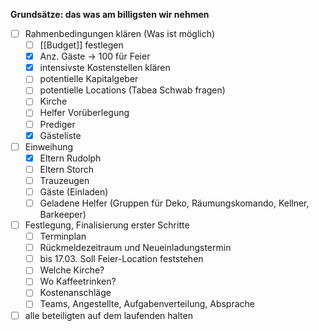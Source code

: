 **Grundsätze: das was am billigsten wir nehmen**


- [ ] Rahmenbedingungen klären (Was ist möglich)
	- [ ] [[Budget]] festlegen 
	- [x] Anz. Gäste -> 100 für Feier
	- [x] intensivste Kostenstellen klären
	- [ ] potentielle Kapitalgeber 
	- [ ] potentielle Locations (Tabea Schwab fragen)
	- [ ] Kirche
	- [ ] Helfer Vorüberlegung
	- [ ] Prediger
	- [x] Gästeliste

- [ ] Einweihung
	- [x] Eltern Rudolph
	- [ ] Eltern Storch
	- [ ] Trauzeugen
	- [ ] Gäste (Einladen)
	- [ ] Geladene Helfer (Gruppen für Deko, Räumungskomando, Kellner, Barkeeper)

- [ ] Festlegung, Finalisierung erster Schritte
	- [ ] Terminplan 
	- [ ] Rückmeldezeitraum und Neueinladungstermin
	- [ ] bis 17.03. Soll Feier-Location feststehen
	- [ ] Welche Kirche?
	- [ ] Wo Kaffeetrinken?
	- [ ] Kostenanschläge
	- [ ] Teams, Angestellte, Aufgabenverteilung, Absprache

- [ ] alle beteiligten auf dem laufenden halten